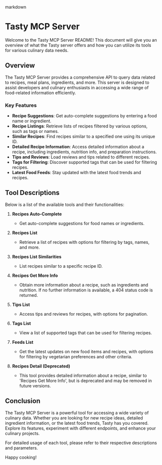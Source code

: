 markdown
# Tasty MCP Server

Welcome to the Tasty MCP Server README! This document will give you an overview of what the Tasty server offers and how you can utilize its tools for various culinary data needs.

## Overview

The Tasty MCP Server provides a comprehensive API to query data related to recipes, meal plans, ingredients, and more. This server is designed to assist developers and culinary enthusiasts in accessing a wide range of food-related information efficiently.

### Key Features

- **Recipe Suggestions**: Get auto-complete suggestions by entering a food name or ingredient.
- **Recipe Listings**: Retrieve lists of recipes filtered by various options, such as tags or names.
- **Similar Recipes**: Find recipes similar to a specified one using its unique ID.
- **Detailed Recipe Information**: Access detailed information about a recipe, including ingredients, nutrition info, and preparation instructions.
- **Tips and Reviews**: Load reviews and tips related to different recipes.
- **Tags for Filtering**: Discover supported tags that can be used for filtering recipes.
- **Latest Food Feeds**: Stay updated with the latest food trends and recipes.

## Tool Descriptions

Below is a list of the available tools and their functionalities:

1. **Recipes Auto-Complete**
   - Get auto-complete suggestions for food names or ingredients.

2. **Recipes List**
   - Retrieve a list of recipes with options for filtering by tags, names, and more.

3. **Recipes List Similarities**
   - List recipes similar to a specific recipe ID.

4. **Recipes Get More Info**
   - Obtain more information about a recipe, such as ingredients and nutrition. If no further information is available, a 404 status code is returned.

5. **Tips List**
   - Access tips and reviews for recipes, with options for pagination.

6. **Tags List**
   - View a list of supported tags that can be used for filtering recipes.

7. **Feeds List**
   - Get the latest updates on new food items and recipes, with options for filtering by vegetarian preferences and other criteria.

8. **Recipes Detail (Deprecated)**
   - This tool provides detailed information about a recipe, similar to 'Recipes Get More Info', but is deprecated and may be removed in future versions.

## Conclusion

The Tasty MCP Server is a powerful tool for accessing a wide variety of culinary data. Whether you are looking for new recipe ideas, detailed ingredient information, or the latest food trends, Tasty has you covered. Explore its features, experiment with different endpoints, and enhance your culinary projects.

For detailed usage of each tool, please refer to their respective descriptions and parameters.

Happy cooking!